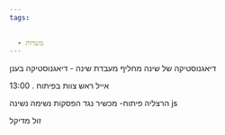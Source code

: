 ```yaml
---
tags:
  
  
  - משרות
---
```


דיאגנוסטיקה של שינה מחליף מעבדת שינה - דיאגנוסטיקה בענן 

אייל ראש צוות בפיתוח . 
13:00


הרצליה פיתוח- 
מכשיר נגד הפסקות נשימה נשינה 
js 

זול מדיקל 
